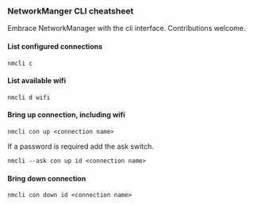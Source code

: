 ### NetworkManger CLI cheatsheet

Embrace NetworkManager with the cli interface. Contributions welcome.

#### List configured connections

    nmcli c

#### List available wifi

    nmcli d wifi

#### Bring up connection, including wifi

    nmcli con up <connection name>

If a password is required add the ask switch.

    nmcli --ask con up id <connection name>

#### Bring down connection

    nmcli con down id <connection name>

